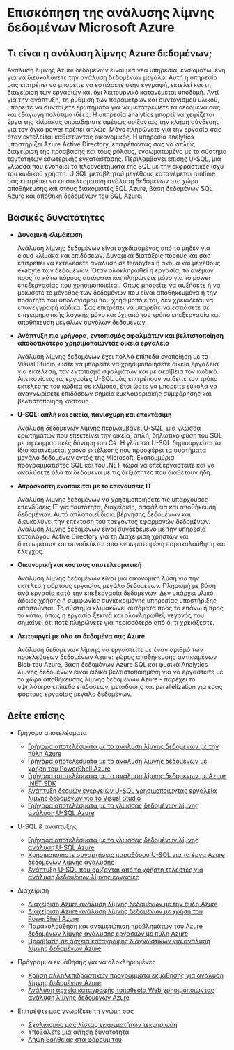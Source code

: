 <properties 
   pageTitle="Επισκόπηση της ανάλυσης λίμνης δεδομένων Microsoft Azure | Azure" 
   description="Ανάλυση λίμνης δεδομένων είναι μια υπηρεσία κατά τον υπολογισμό Azure Big Data που σας επιτρέπει να χρησιμοποιήσετε δεδομένα για να καθοδηγήσετε την επιχείρησή σας χρησιμοποιώντας τις πληροφορίες από τα δεδομένα σας στο cloud, ανεξάρτητα από το σημείο όπου είναι και ανεξάρτητα από το μέγεθός του. Ανάλυση λίμνης δεδομένων επιτρέπει αυτό στο απλούστερος, πιο μεταβλητού μεγέθους και πιο οικονομική τρόπο. " 
   services="data-lake-analytics" 
   documentationCenter="" 
   authors="edmacauley" 
   manager="jhubbard" 
   editor="cgronlun"/>
 
<tags
   ms.service="data-lake-analytics"
   ms.devlang="na"
   ms.topic="get-started-article"
   ms.tgt_pltfrm="na"
   ms.workload="big-data" 
   ms.date="05/16/2016"
   ms.author="edmaca"/>

# <a name="overview-of-microsoft-azure-data-lake-analytics"></a>Επισκόπηση της ανάλυσης λίμνης δεδομένων Microsoft Azure

## <a name="what-is-azure-data-lake-analytics"></a>Τι είναι η ανάλυση λίμνης Azure δεδομένων;

Ανάλυση λίμνης Azure δεδομένων είναι μια νέα υπηρεσία, ενσωματωμένη για να διευκολύνετε την ανάλυση δεδομένων μεγάλο. Αυτή η υπηρεσία σάς επιτρέπει να μπορείτε να εστιάσετε στην εγγραφή, εκτελεί και τη διαχείριση των εργασιών και όχι λειτουργικό κατανέμεται υποδομή. Αντί για την ανάπτυξη, τη ρύθμιση των παραμέτρων και συντονισμού υλικού, μπορείτε να συντάξετε ερωτήματα για να μετατρέψετε τα δεδομένα σας και εξαγωγή πολύτιμο ιδέες. Η υπηρεσία analytics μπορεί να χειρίζεται έργα της κλίμακας οποιαδήποτε αμέσως ορίζοντας την κλήση σύνδεσης για τον όγκο power πρέπει απλώς. Μόνο πληρώνετε για την εργασία σας όταν εκτελείται καθιστώντας οικονομικός. Η υπηρεσία analytics υποστηρίζει Azure Active Directory, επιτρέποντάς σας να απλώς διαχείριση της πρόσβασης και τους ρόλους, ενσωματωμένο με το σύστημα ταυτοτήτων εσωτερικής εγκατάστασης. Περιλαμβάνει επίσης U-SQL, μια γλώσσα που ενοποιεί τα πλεονεκτήματα της SQL με την εκφραστικές ισχύ του κωδικού χρήστη. U SQL μεταβλητού μεγέθους κατανέμεται runtime σάς επιτρέπει να αποτελεσματική ανάλυση δεδομένων στο χώρο αποθήκευσης και στους διακομιστές SQL Azure, βάση δεδομένων SQL Azure και αποθήκη δεδομένων του SQL Azure.


## <a name="key-capabilities"></a>Βασικές δυνατότητες

- **Δυναμική κλιμάκωση** 

    Ανάλυση λίμνης δεδομένων είναι σχεδιασμένος από το μηδέν για cloud κλίμακα και επιδόσεων.  Δυναμικά διατάξεις πόρους και σας επιτρέπει να εκτελέσετε ανάλυση σε terabytes ή ακόμα και μεγέθους exabyte των δεδομένων. Όταν ολοκληρωθεί η εργασία, το ανέμων προς τα κάτω πόρους αυτόματα και πληρώνετε μόνο για το power επεξεργασίας που χρησιμοποιείται. Όπως μπορείτε να αυξήσετε ή να μειώσετε το μέγεθος των δεδομένων που είναι αποθηκευμένα ή την ποσότητα του υπολογισμού που χρησιμοποιείται, δεν χρειάζεται να επανεγγραφή κώδικα. Σας επιτρέπει να μπορείτε να εστιάσετε σε επιχειρηματικής λογικής μόνο και όχι από τον τρόπο επεξεργασία και αποθήκευση μεγάλων συνόλων δεδομένων. 

- **Ανάπτυξη πιο γρήγορα, εντοπισμός σφαλμάτων και βελτιστοποίηση αποδοτικότερα χρησιμοποιώντας οικεία εργαλεία**

    Ανάλυση λίμνης δεδομένων έχει πολλά επίπεδα ενοποίηση με το Visual Studio, ώστε να μπορείτε να χρησιμοποιήσετε οικεία εργαλεία για εκτέλεση, τον εντοπισμό σφαλμάτων και με ακρίβεια τον κωδικό. Απεικονίσεις τις εργασίες U-SQL σάς επιτρέπουν να δείτε τον τρόπο εκτέλεσης του κώδικα σε κλίμακα, έτσι ώστε να μπορείτε εύκολα να αναγνωρίσετε επιδόσεων σημεία κυκλοφοριακής συμφόρησης και βελτιστοποίηση κόστους. 

- **U-SQL: απλή και οικεία, πανίσχυρη και επεκτάσιμη**

    Ανάλυση δεδομένων λίμνης περιλαμβάνει U-SQL, μια γλώσσα ερωτημάτων που επεκτείνει την οικεία, απλή, δηλωτικό φύση του SQL με τη εκφραστικές δύναμη του C#. Η γλώσσα U-SQL δημιουργείται το ίδιο κατανέμεται χρόνο εκτέλεσης που προσφέρει τα συστήματα μεγάλο δεδομένων εντός της Microsoft. Εκατομμύρια προγραμματιστές SQL και του .NET τώρα να επεξεργαστείτε και να αναλύσετε όλα τα δεδομένα με τις δεξιότητες που διαθέτουν ήδη.

- **Απρόσκοπτη ενοποιείται με το επενδύσεις IT**

    Ανάλυση λίμνης δεδομένων να χρησιμοποιήσετε τις υπάρχουσες επενδύσεις IT για ταυτότητα, διαχείριση, ασφάλεια και αποθήκευση δεδομένων. Αυτό απλοποιεί διακυβέρνησης δεδομένων και διευκολύνει την επέκταση του τρέχοντος εφαρμογών δεδομένων. Ανάλυση λίμνης δεδομένων είναι συνδεδεμένο με την υπηρεσία καταλόγου Active Directory για τη Διαχείριση χρηστών και δικαιωμάτων και συνοδεύεται από ενσωματωμένη παρακολούθηση και έλεγχος.

- **Οικονομική και κόστους αποτελεσματική**

    Ανάλυση λίμνης δεδομένων είναι μια οικονομική λύση για την εκτέλεση φόρτους εργασίας μεγάλο δεδομένων. Πληρωμή με βάση ανά εργασία κατά την επεξεργασία δεδομένων. Δεν υπάρχει υλικό, άδειες χρήσης ή συμφωνίες συγκεκριμένης υπηρεσίας υποστήριξης απαιτούνται. Το σύστημα κλιμακώνει αυτόματα προς τα επάνω ή προς τα κάτω, όπως η εργασία ξεκινά και ολοκληρωθεί, γεγονός που σημαίνει ότι ποτέ πληρώνετε για περισσότερο από ό, τι χρειάζεστε. 

- **Λειτουργεί με όλα τα δεδομένα σας Azure**

    Ανάλυση δεδομένων λίμνης να εργαστείτε με έναν αριθμό των προελεύσεων δεδομένων Azure: χώρος αποθήκευσης αντικειμένων Blob του Azure, βάση δεδομένων Azure SQL και φυσικά Analytics λίμνης δεδομένων είναι ειδικά βελτιστοποιημένη για να εργαστείτε με το χώρο αποθήκευσης λίμνης δεδομένων Azure - παρέχει το υψηλότερο επίπεδο επιδόσεων, μετάδοσης και parallelization για εσάς φόρτους εργασίας μεγάλο δεδομένων.

## <a name="see-also"></a>Δείτε επίσης

- Γρήγορα αποτελέσματα
    - [Γρήγορα αποτελέσματα με το ανάλυση λίμνης δεδομένων με την πύλη Azure](data-lake-analytics-get-started-portal.md)
    - [Γρήγορα αποτελέσματα με το ανάλυση λίμνης δεδομένων με χρήση του PowerShell Azure](data-lake-analytics-get-started-powershell.md)
    - [Γρήγορα αποτελέσματα με το ανάλυση λίμνης δεδομένων με Azure .NET SDK](data-lake-analytics-get-started-net-sdk.md)
    - [Ανάπτυξη δεσμών ενεργειών U-SQL χρησιμοποιώντας εργαλεία λίμνης δεδομένων για το Visual Studio](data-lake-analytics-data-lake-tools-get-started.md)
    - [Γρήγορα αποτελέσματα με το γλώσσας δεδομένων λίμνης ανάλυση U-SQL Azure](data-lake-analytics-u-sql-get-started.md)
    
- U-SQL & ανάπτυξης
    - [Γρήγορα αποτελέσματα με το γλώσσας δεδομένων λίμνης ανάλυση U-SQL Azure](data-lake-analytics-u-sql-get-started.md)
    - [Χρησιμοποιήστε συναρτήσεις παραθύρου U-SQL για τα έργα Azure δεδομένων λίμνης ανάλυσης](data-lake-analytics-use-window-functions.md)
    - [Ανάπτυξη U-SQL που ορίζονται από το χρήστη τελεστές για ανάλυση δεδομένων λίμνης εργασίες](data-lake-analytics-u-sql-develop-user-defined-operators.md)
    
- Διαχείριση
    - [Διαχείριση Azure ανάλυση λίμνης δεδομένων με την πύλη Azure](data-lake-analytics-manage-use-portal.md)
    - [Διαχείριση Azure ανάλυση λίμνης δεδομένων με χρήση του PowerShell Azure](data-lake-analytics-manage-use-powershell.md)
    - [Παρακολούθηση και αντιμετώπιση προβλημάτων του Azure δεδομένων λίμνης ανάλυσης εργασιών με πύλη Azure](data-lake-analytics-monitor-and-troubleshoot-jobs-tutorial.md)
    - [Πρόσβαση σε αρχεία καταγραφής διαγνωστικών για ανάλυση λίμνης δεδομένων Azure](data-lake-analytics-diagnostic-logs.md)

- Πρόγραμμα εκμάθησης για να ολοκληρωμένες
    - [Χρήση αλληλεπιδραστικών προγράμματα εκμάθησης για ανάλυση λίμνης δεδομένων Azure](data-lake-analytics-use-interactive-tutorials.md)
    - [Ανάλυση αρχεία καταγραφής τοποθεσία Web χρησιμοποιώντας ανάλυση λίμνης δεδομένων Azure](data-lake-analytics-analyze-weblogs.md)

- Επιτρέψτε μας γνωρίζετε τη γνώμη σας
    - [Σχολιασμός μας λίστας εκκρεμοτήτων τεκμηρίωση](data-lake-analytics-documentation-backlog.md)
    - [Υποβάλετε μια αίτηση δυνατότητα](http://aka.ms/adlafeedback)
    - [Λήψη Βοήθειας στα φόρουμ του](http://aka.ms/adlaforums)


